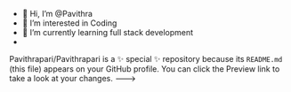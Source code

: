 - 👋 Hi, I’m @Pavithra
- 👀 I’m interested in Coding 
- 🌱 I’m currently learning full stack development 
-
Pavithrapari/Pavithrapari is a ✨ special ✨ repository because its `README.md` (this file) appears on your GitHub profile.
You can click the Preview link to take a look at your changes.
--->
